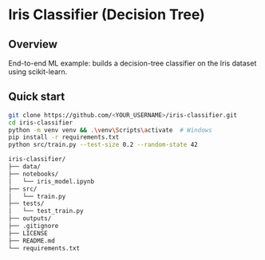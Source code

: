 # Iris Classifier (Decision Tree)

## Overview
End-to-end ML example: builds a decision-tree classifier on the Iris dataset using scikit-learn.

## Quick start
```bash
git clone https://github.com/<YOUR_USERNAME>/iris-classifier.git
cd iris-classifier
python -m venv venv && .\venv\Scripts\activate  # Windows
pip install -r requirements.txt
python src/train.py --test-size 0.2 --random-state 42

iris-classifier/
├── data/
├── notebooks/
│   └── iris_model.ipynb
├── src/
│   └── train.py
├── tests/
│   └── test_train.py
├── outputs/
├── .gitignore
├── LICENSE
├── README.md
└── requirements.txt
